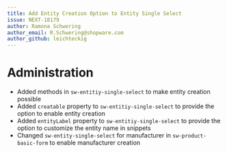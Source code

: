 ```yaml
---
title: Add Entity Creation Option to Entity Single Select
issue: NEXT-18179
author: Ramona Schwering
author_email: R.Schwering@shopware.com
author_github: leichteckig
---
```

# Administration
* Added methods in `sw-entitiy-single-select` to make entity creation possible
* Added `creatable` property to `sw-entitiy-single-select` to provide the option to enable entity creation
* Added `entityLabel` property to `sw-entitiy-single-select` to provide the option to customize the entity name in snippets
* Changed `sw-entity-single-select` for manufacturer in `sw-product-basic-form` to enable manufacturer creation
